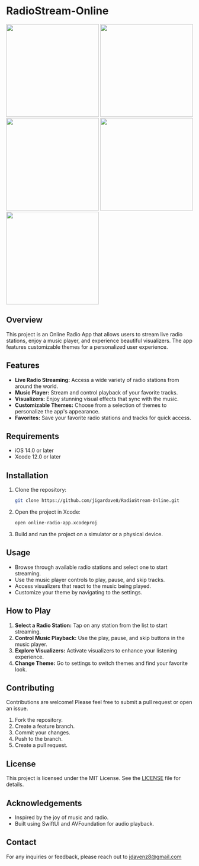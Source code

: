 


# RadioStream-Online

<img src="https://github.com/user-attachments/assets/d60d1d8b-1b2b-45bf-a54a-008bb1efbd23" width="250" />
<img src="https://github.com/user-attachments/assets/ad8b1fff-1e6b-4dbd-a4ee-4cb197c5589b" width="250" />
<img src="https://github.com/user-attachments/assets/91b478a9-b317-4740-ab6d-c05b7f90a8c5" width="250" />
<img src="https://github.com/user-attachments/assets/a7f1f78a-3085-4b4f-bab5-a2564b293978" width="250" />
<img src="https://github.com/user-attachments/assets/9e8d4084-a313-4443-8265-1b5547e143a5" width="250" />



## Overview

This project is an Online Radio App that allows users to stream live radio stations, enjoy a music player, and experience beautiful visualizers. The app features customizable themes for a personalized user experience.

## Features

- **Live Radio Streaming:** Access a wide variety of radio stations from around the world.
- **Music Player:** Stream and control playback of your favorite tracks.
- **Visualizers:** Enjoy stunning visual effects that sync with the music.
- **Customizable Themes:** Choose from a selection of themes to personalize the app's appearance.
- **Favorites:** Save your favorite radio stations and tracks for quick access.

## Requirements

- iOS 14.0 or later
- Xcode 12.0 or later

## Installation

1. Clone the repository:
   ```bash
   git clone https://github.com/jigardave8/RadioStream-Online.git
   ```
2. Open the project in Xcode:
   ```bash
   open online-radio-app.xcodeproj
   ```
3. Build and run the project on a simulator or a physical device.

## Usage

- Browse through available radio stations and select one to start streaming.
- Use the music player controls to play, pause, and skip tracks.
- Access visualizers that react to the music being played.
- Customize your theme by navigating to the settings.

## How to Play

1. **Select a Radio Station:** Tap on any station from the list to start streaming.
2. **Control Music Playback:** Use the play, pause, and skip buttons in the music player.
3. **Explore Visualizers:** Activate visualizers to enhance your listening experience.
4. **Change Theme:** Go to settings to switch themes and find your favorite look.

## Contributing

Contributions are welcome! Please feel free to submit a pull request or open an issue.

1. Fork the repository.
2. Create a feature branch.
3. Commit your changes.
4. Push to the branch.
5. Create a pull request.

## License

This project is licensed under the MIT License. See the [LICENSE](LICENSE) file for details.

## Acknowledgements

- Inspired by the joy of music and radio.
- Built using SwiftUI and AVFoundation for audio playback.

## Contact

For any inquiries or feedback, please reach out to jdavenz8@gmail.com
```

